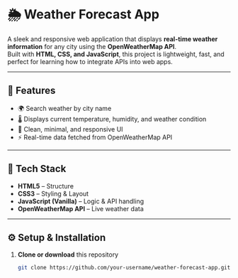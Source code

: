 # 🌦️ Weather Forecast App

A sleek and responsive web application that displays **real-time weather information** for any city using the **OpenWeatherMap API**.  
Built with **HTML, CSS, and JavaScript**, this project is lightweight, fast, and perfect for learning how to integrate APIs into web apps.

---

## 🚀 Features

- 🌍 Search weather by city name  
- 🌡️ Displays current temperature, humidity, and weather condition  
- 🎨 Clean, minimal, and responsive UI  
- ⚡ Real-time data fetched from OpenWeatherMap API  

---

## 🧠 Tech Stack

- **HTML5** – Structure  
- **CSS3** – Styling & Layout  
- **JavaScript (Vanilla)** – Logic & API handling  
- **OpenWeatherMap API** – Live weather data  

---

## ⚙️ Setup & Installation

1. **Clone or download** this repository  
   ```bash
   git clone https://github.com/your-username/weather-forecast-app.git
